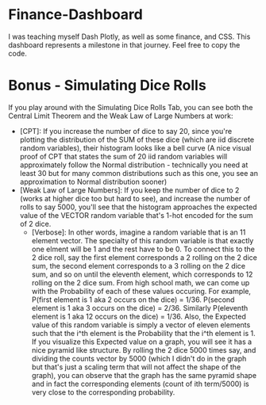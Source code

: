 # Finance-Dashboard

I was teaching myself Dash Plotly, as well as some finance, and CSS.
This dashboard represents a milestone in that journey. Feel free to copy the code.

# Bonus - Simulating Dice Rolls

If you play around with the Simulating Dice Rolls Tab, you can see both the Central Limit Theorem and the Weak Law of Large Numbers at work:
- [CPT]: If you increase the number of dice to say 20, since you're plotting the distribution of the SUM of these dice (which are iid discrete random variables), their histogram looks like a bell curve (A nice visual proof of CPT that states the sum of 20 iid random variables will approximately follow the Normal distribution - technically you need at least 30 but for many common distributions such as this one, you see an approximation to Normal distribution sooner)
- [Weak Law of Large Numbers]: If you keep the number of dice to 2 (works at higher dice too but hard to see), and increase the number of rolls to say 5000, you'll see that the histogram approaches the expected value of the VECTOR random variable that's 1-hot encoded for the sum of 2 dice.
  - [Verbose]: In other words, imagine a random variable that is an 11 element vector. The specialty of this random variable is that exactly one elment will be 1 and the rest have to be 0. To connect this to the 2 dice roll, say the first element corresponds a 2 rolling on the 2 dice sum, the second element corresponds to a 3 rolling on the 2 dice sum, and so on until the eleventh element, which corresponds to 12 rolling on the 2 dice sum. From high school math, we can come up with the Probability of each of these values occuring. For example, P(first element is 1 aka 2 occurs on the dice) = 1/36. P(second element is 1 aka 3 occurs on the dice) = 2/36. Similarly P(eleventh element is 1 aka 12 occurs on the dice) = 1/36. Also, the Expected value of this random variable is simply a vector of eleven elements such that the i^th element is the Probability that the i^th element is 1. If you visualize this Expected value on a graph, you will see it has a nice pyramid like structure. By rolling the 2 dice 5000 times say, and dividing the counts vector by 5000 (which I didn't do in the graph but that's just a scaling term that will not affect the shape of the graph), you can observe that the graph has the same pyramid shape and in fact the corresponding elements (count of ith term/5000) is very close to the corresponding probability.
